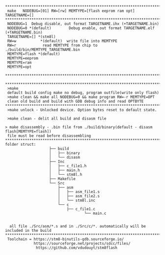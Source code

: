     
    
    
    
    ******************************************************************************************
	 make 	NODEBUG=[01] RW=[rw] MEMTYPE=[flash eeprom ram opt] TARGETNAME=[]	           
	******************************************************************************************
	 NODEBUG=1	Debug disable, out format TARGETNAME.ihx (+TARGETNAME.bin)                
	 NODEBUG=0 *(default)		 Debug enable, out format TARGETNAME.elf (+TARGETNAME.bin) 
	 TARGETNAME=[] *(stm8l)                                                               	   
	 RW=w		    *(default)	write file into MEMTYPE                                    
	 RW=r 			 read MEMTYPE from chip to ./build/bin/MEMTYPE_TARGETNAME.bin      
	 MEMTYPE=flash *(default)                                                                 
	 MEMTYPE=eeprom                                                                           
	 MEMTYPE=ram                                                                              
	 MEMTYPE=opt                                                                              
	 *****************************************************************************************
	 *****************************************************************************************
	 >make                                                                                    
	 default build config make no debug, program outfile(write only flash)                    
	 >make clean && make all NODEBUG=0 && make program RW=-r MEMTYPE=OPT                      
	 clean old build and build with GDB debug info and read OPTBYTE		           
	******************************************************************************************
	 >make unlock - Unlocked device. Option bytes reset to default state.                     
	                                                                                          
	 >make clean - delit all build and disasm file                                            
	                                                                                          
	> make disassembly - .bin file from ./build/binary(default - disasm flash[MEMTYPE=flash]) 
	 file must be read before disassembling                                                   
	******************************************************************************************
	folder struct:                                                                            
						├── build                                          
						│   ├── binary                                     
						│   └── disasm                                     
						├── Inc                                            
						│   ├── c_file1.h                                  
						│   ├── main.h                                     
						│   └── stm8l.h                                    
						├── Makefile                                       
						└── Src                                            
						    ├── asm                                        
						    │   ├── asm_file1.s                            
						    │   ├── asm_file2.s                            
						    │   └── stm8l.inc                              
						    └── c                                          
						        ├── c_file1.c                              
	                           			└── main.c                                 
	                                                                                          
						                                                   
	  all file ./Src/asm/*.s and in ./Src/c/*. automatically will be included in the build    
	******************************************************************************************
	 Toolchain = https://stm8-binutils-gdb.sourceforge.io/                                    
	             https://sourceforge.net/projects/sdcc/files/                                 
				  https://github.com/vdudouyt/stm8flash                            
				                                                                   
	
